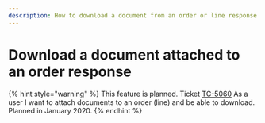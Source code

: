 ```yaml
---
description: How to download a document from an order or line response
---
```


# Download a document attached to an order response

{% hint style="warning" %}
This feature is planned. Ticket [TC-5060](https://tradecloud.atlassian.net/browse/TC-5060) As a user I want to attach documents to an order \(line\) and be able to download. Planned in January 2020.
{% endhint %}



